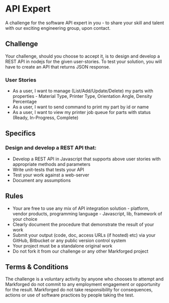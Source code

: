 
# API Expert
A challenge for the software API expert in you - to share your skill and talent with our exciting engineering group, upon contact.
## Challenge
Your challenge, should you choose to accept it, is to design and develop a REST API in nodejs for the given user-stories. To test your solution, you will have to create an API that returns JSON response.
### User Stories
- As a user, I want to manage (List/Add/Update/Delete) my parts
with properties - Material Type, Printer Type, Orientation Angle, Density Percentage
- As a user, I want to send command to print my part by id or name
- As a user, I want to view my printer job queue for parts with status (Ready, In-Progress, Complete)

## Specifics
### Design and develop a REST API that:
- Develop a REST API in Javascript that supports above user stories with appropriate methods and parameters
- Write unit-tests that tests your API
- Test your work against a web-server
- Document any assumptions

## Rules
- Your are free to use any mix of API integration solution - platform, vendor products, programming language - Javascript, lib, framework of your choice
- Clearly document the procedure that demonstrate the result of your work
- Submit your output (code, doc, access URLs (if hosted) etc) via your GitHub, Bitbucket or any public version control system
- Your project must be a standalone original work
- Do not fork it from our challenge or any other Markforged project

## Terms & Conditions
The challenge is a voluntary activity by anyone who chooses to attempt and Markforged do not commit to any employment engagement or opportunity for the result. Markforged do not take responsibility for consequences, actions or use of software practices by people taking the test.
